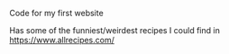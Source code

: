 Code for my first website

Has some of the funniest/weirdest recipes I could find in https://www.allrecipes.com/
